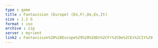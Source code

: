 ```yaml
---
type : game
title : Fantavision (Europe) (En,Fr,De,Es,It)
size : 1.2 G
format : iso
archive : zip
server : myrient
link2 : Fantavision%20%28Europe%29%20%28En%2CFr%2CDe%2CEs%2CIt%29
---
```

